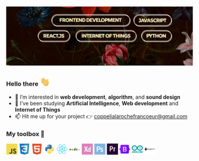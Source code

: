 ![coppeliaSkills](https://github.com/Copp31/Copp31/blob/main/header.png)

### Hello there <img src='https://github.com/Copp31/Copp31/blob/main/waving.gif' width='30px'>

- 👀 I’m interested in **web development**, **algorithm**, and **sound design**
- 🌱 I’ve been studying **Artificial Intelligence**, **Web development** and **Internet of Things**
- 📫 Hit me up for your project :point_right: coppelialarochefrancoeur@gmail.com



### My toolbox :toolbox:

<img src="https://github.com/devicons/devicon/blob/master/icons/javascript/javascript-original.svg" width="30px">
<img src="https://github.com/devicons/devicon/blob/master/icons/css3/css3-original.svg" width="30px">
<img src="https://github.com/devicons/devicon/blob/master/icons/html5/html5-plain.svg" width="30px">
<img src="https://github.com/devicons/devicon/blob/master/icons/python/python-original.svg" width="30px">
<img src="https://github.com/devicons/devicon/blob/master/icons/react/react-original.svg" width="30px">
<img src="https://github.com/devicons/devicon/blob/master/icons/nodejs/nodejs-original-wordmark.svg" width="30px">
<img src="https://github.com/devicons/devicon/blob/master/icons/xd/xd-plain.svg" width="30px">
<img src="https://github.com/devicons/devicon/blob/master/icons/photoshop/photoshop-plain.svg" width="30px">
<img src="https://github.com/devicons/devicon/blob/master/icons/premierepro/premierepro-plain.svg" width="30px">
<img src="https://github.com/devicons/devicon/blob/master/icons/bootstrap/bootstrap-original.svg" width="30px">
<img src="https://github.com/devicons/devicon/blob/master/icons/arduino/arduino-original-wordmark.svg" width="30px">
<img src="https://github.com/devicons/devicon/blob/master/icons/raspberrypi/raspberrypi-original-wordmark.svg" width="30px">
